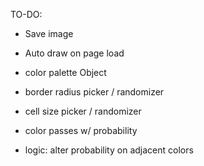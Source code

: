 TO-DO:

- Save image
- Auto draw on page load
- color palette Object

- border radius picker / randomizer
- cell size picker / randomizer
- color passes w/ probability
- logic: alter probability on adjacent colors